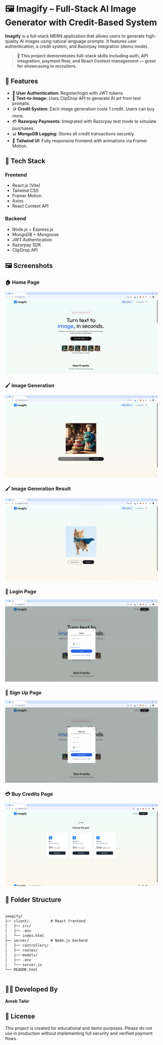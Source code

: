 <h1>🖼️ Imagify – Full-Stack AI Image Generator with Credit-Based System</h1>

  <p><strong>Imagify</strong> is a full-stack MERN application that allows users to generate high-quality AI images using natural language prompts. It features user authentication, a credit system, and Razorpay integration (demo mode).</p>

  <blockquote><strong>🚀 This project demonstrates full-stack skills including auth, API integration, payment flow, and React Context management — great for showcasing to recruiters.</strong></blockquote>

  <h2>🚀 Features</h2>
  <ul>
    <li>🔐 <strong>User Authentication:</strong> Register/login with JWT tokens.</li>
    <li>🧠 <strong>Text-to-Image:</strong> Uses ClipDrop API to generate AI art from text prompts.</li>
    <li>🪙 <strong>Credit System:</strong> Each image generation costs 1 credit. Users can buy more.</li>
    <li>💳 <strong>Razorpay Payments:</strong> Integrated with Razorpay test mode to simulate purchases.</li>
    <li>📊 <strong>MongoDB Logging:</strong> Stores all credit transactions securely.</li>
    <li>🎨 <strong>Tailwind UI:</strong> Fully responsive frontend with animations via Framer Motion.</li>
  </ul>

  <h2>🧰 Tech Stack</h2>
  <h3>Frontend</h3>
  <ul>
    <li>React.js (Vite)</li>
    <li>Tailwind CSS</li>
    <li>Framer Motion</li>
    <li>Axios</li>
    <li>React Context API</li>
  </ul>

  <h3>Backend</h3>
  <ul>
    <li>Node.js + Express.js</li>
    <li>MongoDB + Mongoose</li>
    <li>JWT Authentication</li>
    <li>Razorpay SDK</li>
    <li>ClipDrop API</li>
  </ul>

  <h2>🖼️ Screenshots</h2>

  <h3>🏠 Home Page</h3>
  <img src="./Screenshots/Screenshot 2025-06-08 184436.png" alt="Home Page" />

  <h3>🖌️ Image Generation</h3>
  <img src="./Screenshots/Screenshot 2025-06-08 184519.png" alt="Generate Image" />

  <h3>🖌️ Image Generation Result</h3>
  <img src="./Screenshots/Screenshot 2025-06-08 184532.png" alt="Generate Image" />

  <h3>🔐 Login Page</h3>
  <img src="./Screenshots/Screenshot 2025-06-08 181928.png" alt="Login Page" />

  <h3>📝 Sign Up Page</h3>
  <img src="./Screenshots/Screenshot 2025-06-08 181938.png" alt="Sign Up Page" />

  <h3>💳 Buy Credits Page</h3>
  <img src="./Screenshots/Screenshot 2025-06-08 181652.png" alt="Buy Credits Page" />

  <h2>📂 Folder Structure</h2>
  <pre><code>
imagify/
├── client/          # React frontend
│   ├── src/
│   ├── .env
│   └── index.html
├── server/          # Node.js backend
│   ├── controllers/
│   ├── routes/
│   ├── models/
│   ├── .env
│   └── server.js
└── README.html
  </code></pre>

  <h2>🧑‍💻 Developed By</h2>
  <p><strong>Areeb Tahir</strong><br/>
  </p>

  <h2>📌 License</h2>
  <p>This project is created for educational and demo purposes. Please do not use in production without implementing full security and verified payment flows.</p>